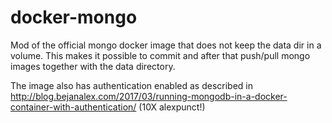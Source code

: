 # docker-mongo

Mod of the official mongo docker image that does not keep the data dir in a volume. This makes it possible to commit and after that push/pull mongo images together with the data directory.

The image also has authentication enabled as described in http://blog.bejanalex.com/2017/03/running-mongodb-in-a-docker-container-with-authentication/ (10X alexpunct!)
